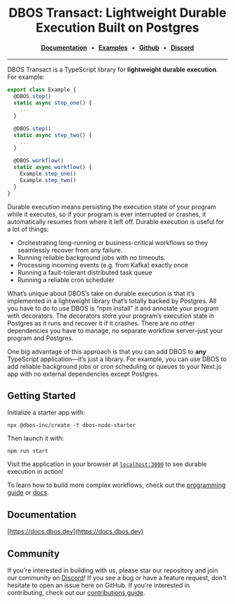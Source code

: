 
<div align="center">

# DBOS Transact: Lightweight Durable Execution Built on Postgres

#### [Documentation](https://docs.dbos.dev/) &nbsp;&nbsp;•&nbsp;&nbsp;  [Examples](https://docs.dbos.dev/examples) &nbsp;&nbsp;•&nbsp;&nbsp; [Github](https://github.com/dbos-inc) &nbsp;&nbsp;•&nbsp;&nbsp; [Discord](https://discord.com/invite/jsmC6pXGgX)
</div>

---

DBOS Transact is a TypeScript library for **lightweight durable execution**.
For example:

```javascript
export class Example {
  @DBOS.step()
  static async step_one() {
    ...
  }

  @DBOS.step()
  static async step_two() {
    ...
  }

  @DBOS.workflow()
  static async workflow() {
    Example.step_one()
    Example.step_two()
  }
}
```

Durable execution means persisting the execution state of your program while it executes, so if your program is ever interrupted or crashes, it automatically resumes from where it left off.
Durable execution is useful for a lot of things:

- Orchestrating long-running or business-critical workflows so they seamlessly recover from any failure.
- Running reliable background jobs with no timeouts.
- Processing incoming events (e.g. from Kafka) exactly once
- Running a fault-tolerant distributed task queue
- Running a reliable cron scheduler

What’s unique about DBOS’s take on durable execution is that it’s implemented in a lightweight library that’s totally backed by Postgres.
All you have to do to use DBOS is “npm install” it and annotate your program with decorators.
The decorators store your program’s execution state in Postgres as it runs and recover it if it crashes.
There are no other dependencies you have to manage, no separate workflow server–just your program and Postgres.

One big advantage of this approach is that you can add DBOS to **any** TypeScript application&mdash;it’s just a library.
For example, you can use DBOS to add reliable background jobs or cron scheduling or queues to your Next.js app with no external dependencies except Postgres.

## Getting Started

Initialize a starter app with:

```shell
npx @dbos-inc/create -t dbos-node-starter
```

Then launch it with:

```shell
npm run start
```

Visit the application in your browser at [`localhost:3000`](http://localhost:3000) to see durable execution in action!

To learn how to build more complex workflows, check out the [programming guide](https://docs.dbos.dev/typescript/programming-guide) or [docs](https://docs.dbos.dev/).

## Documentation

[https://docs.dbos.dev](https://docs.dbos.dev)

## Community

If you're interested in building with us, please star our repository and join our community on [Discord](https://discord.gg/fMwQjeW5zg)!
If you see a bug or have a feature request, don't hesitate to open an issue here on GitHub.
If you're interested in contributing, check out our [contributions guide](./CONTRIBUTING.md).
